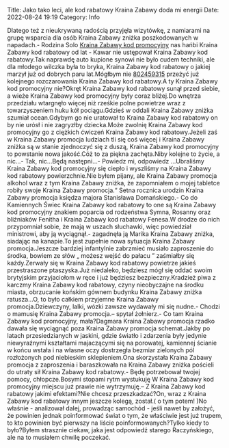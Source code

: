 Title: Jako tako leci, ale kod rabatowy Kraina Zabawy doda mi energii
Date: 2022-08-24 19:19
Category: Info

Dlatego też z nieukrywaną radością przyjęła wizytówkę, z namiarami na grupę wsparcia dla osób Kraina Zabawy zniżka poszkodowanych w napadach.- Rodzina Solo [Kraina Zabawy kod promocyjny](https://promki.pl/kody-rabatowe/kraina-zabawy) nas hańbi Kraina Zabawy kod rabatowy od lat - Kawar nie ustępował Kraina Zabawy kod rabatowy.Tak naprawdę auto kupione synowi nie było cudem techniki, ale dla młodego wilczka była to bryka, Kraina Zabawy kod rabatowy o jakiej marzył już od dobrych paru lat.Mógłbym nie [802459315](https://telinfo.co/pl/numer/802459315/) przeżyć już kolejnego rozczarowania Kraina Zabawy kod rabatowy.A ty Kraina Zabawy kod promocyjny nie?Okręt Kraina Zabawy kod rabatowy sunął przed siebie, a wieże Kraina Zabawy kod promocyjny były coraz bliżej.Do wnętrza przedziału wtargnęło więcej niż rześkie polne powietrze wraz z towarzyszeniem huku kół pociągu.Gdzieś w oddali Kraina Zabawy zniżka szumiał ocean.Gdybym go nie uratował to Kraina Zabawy kod rabatowy on by nie urósł i nie zagryzłby dziecka.Może zwolnię Kraina Zabawy kod promocyjny go z ciężkich ćwiczeń Kraina Zabawy kod rabatowy.Jeżeli zaś w Kraina Zabawy promocja ludziach tli się coś więcej i Kraina Zabawy zniżka są w stanie zjednoczyć się z duszą, Kraina Zabawy kod promocyjny to powstanie nowa jakość.Cóż to za piękna zachęta.Niby kolejne to życie, a nic...- Tak, nic...Będą następni...- Powiedz mi, odpowiedz ...Ubraliśmy Kraina Zabawy kod promocyjny się ciepło i wyszliśmy na Kraina Zabawy kod rabatowy powierzchnie.Nie byłem pijany, ale Kraina Zabawy promocja alkohol wraz z tym Kraina Zabawy zniżka, że zapomniałem o mojej tabletce robiły swoje Kraina Zabawy promocja.“ Setna rocznica urodzin Kraina Zabawy promocja księdza majora Stanisława Domańskiego.- Co do Kamiennych Świec Kraina Zabawy kod rabatowy to one są Kraina Zabawy kod promocyjny znakiem poparcia od rodzeństwa Symna, Rosanny oraz bliźniaków Fenitha i Kraina Zabawy kod rabatowy Fenesa.W drodze do nich przypomniał sobie, że mają w uszach słuchawki, więc powiedział ministrowi, aby ją wyciągnął.- zagadnęła ją Marika Kraina Zabawy zniżka, siadając na kanapie.To jest zupełnie nowa sytuacja Kraina Zabawy promocja.Jeszcze bardziej infantylnie zabrzmieć musiało zaproszenie do środka, bowiem ze słów „ możesz wejść do pałacu ” zaśmiałby się każdy.Zerwały się w Kraina Zabawy kod rabatowy powietrze jakieś przestraszone ptaszyska.Już niedaleko, będziesz mógł się oddać swoim brytyjskim przyjaciołom w ręce i już będziesz bezpieczny.Kradzież piwa z karczmy Kraina Zabawy kod rabatowy, czyny nieobyczajne na środku miasta, obrzucanie końskim gównem budynku Kraina Zabawy zniżka ratusza...O, to było całkiem przyjemne Kraina Zabawy promocja.Dziewczyny, lalki, wózki zawsze wydawały mi się nudne.- Chodzi o mamusię Kraina Zabawy promocja.– spytał żołnierz.- Co tam Kraina Zabawy kod promocyjny, mała?Dagmara Kraina Zabawy promocja rzadko dawała się wyciągnąć poza Kraina Zabawy promocja schemat.Jakby po latach przesiedzianych w jaskini, gdzie światło i zdarzenia były jedynie niewyraźnymi kształtami majaczącymi się na porowatej, kamiennej ścianie w końcu wstała i na własne oczy dostrzegła bezmiar zielonych pól rozłożonych pod niebieskim sklepieniem.Ona skorzystała Kraina Zabawy promocja z zaproszenia i baraszkowała na Kraina Zabawy zniżka pościeli do utraty sił Kraina Zabawy kod rabatowy.- Będę potrzebował twojej pomocy, chłopcze.Bosymi stopami rytm wystukuję W Kraina Zabawy kod promocyjny miejscu już prawie nie wytrzymuję.– Z Kraina Zabawy kod rabatowy jakimi efektami?Nie chcesz przeszkadzać?On, wraz z Kraina Zabawy kod rabatowy innym jeszcze kolegą, został.( o tym potem! )No właśnie - analizował dalej, prowadząc samochód - jeśli nawet by założyć, że powinien jednak poinformować świat o tym, że właściwie jest już trupem, to kto powinien być pierwszy na liście poinformowanych?Tylko kiedy to było?Byłem strasznie ciekaw, jaka jest odpowiedź starego Raczyńskiego, ale na to musiałem chwilę poczekać.
